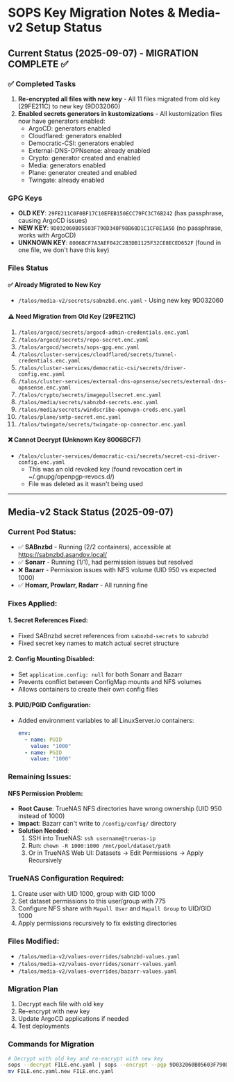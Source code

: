 # SOPS Key Migration Notes & Media-v2 Setup Status

## Current Status (2025-09-07) - MIGRATION COMPLETE ✅

### ✅ Completed Tasks
1. **Re-encrypted all files with new key** - All 11 files migrated from old key (29FE211C) to new key (9D032060)
2. **Enabled secrets generators in kustomizations** - All kustomization files now have generators enabled:
   - ArgoCD: generators enabled
   - Cloudflared: generators enabled  
   - Democratic-CSI: generators enabled
   - External-DNS-OPNsense: already enabled
   - Crypto: generator created and enabled
   - Media: generators enabled
   - Plane: generator created and enabled
   - Twingate: already enabled

### GPG Keys
- **OLD KEY**: `29FE211C0F0BF17C10EFEB150ECC79FC3C76B242` (has passphrase, causing ArgoCD issues)
- **NEW KEY**: `9D032060B05603F790D340F98B60D1C1CF8E1A50` (no passphrase, works with ArgoCD)
- **UNKNOWN KEY**: `8006BCF7A3AEF042C2B3DB1125F32CE8ECED652F` (found in one file, we don't have this key)

### Files Status

#### ✅ Already Migrated to New Key
- `/talos/media-v2/secrets/sabnzbd.enc.yaml` - Using new key 9D032060

#### ⚠️ Need Migration from Old Key (29FE211C)
1. `/talos/argocd/secrets/argocd-admin-credentials.enc.yaml`
2. `/talos/argocd/secrets/repo-secret.enc.yaml`
3. `/talos/argocd/secrets/sops-gpg.enc.yaml`
4. `/talos/cluster-services/cloudflared/secrets/tunnel-credentials.enc.yaml`
5. `/talos/cluster-services/democratic-csi/secrets/driver-config.enc.yaml`
6. `/talos/cluster-services/external-dns-opnsense/secrets/external-dns-opnsense.enc.yaml`
7. `/talos/crypto/secrets/imagepullsecret.enc.yaml`
8. `/talos/media/secrets/sabnzbd-secrets.enc.yaml`
9. `/talos/media/secrets/windscribe-openvpn-creds.enc.yaml`
10. `/talos/plane/smtp-secret.enc.yaml`
11. `/talos/twingate/secrets/twingate-op-connector.enc.yaml`

#### ❌ Cannot Decrypt (Unknown Key 8006BCF7)
- `/talos/cluster-services/democratic-csi/secrets/secret-csi-driver-config.enc.yaml`
  - This was an old revoked key (found revocation cert in ~/.gnupg/openpgp-revocs.d/)
  - File was deleted as it wasn't being used

---

## Media-v2 Stack Status (2025-09-07)

### Current Pod Status:
- ✅ **SABnzbd** - Running (2/2 containers), accessible at https://sabnzbd.asandov.local/
- ✅ **Sonarr** - Running (1/1), had permission issues but resolved
- ❌ **Bazarr** - Permission issues with NFS volume (UID 950 vs expected 1000)
- ✅ **Homarr, Prowlarr, Radarr** - All running fine

### Fixes Applied:

#### 1. Secret References Fixed:
- Fixed SABnzbd secret references from `sabnzbd-secrets` to `sabnzbd`
- Fixed secret key names to match actual secret structure

#### 2. Config Mounting Disabled:
- Set `application.config: null` for both Sonarr and Bazarr
- Prevents conflict between ConfigMap mounts and NFS volumes
- Allows containers to create their own config files

#### 3. PUID/PGID Configuration:
- Added environment variables to all LinuxServer.io containers:
  ```yaml
  env:
    - name: PUID
      value: "1000"
    - name: PGID
      value: "1000"
  ```

### Remaining Issues:

#### NFS Permission Problem:
- **Root Cause**: TrueNAS NFS directories have wrong ownership (UID 950 instead of 1000)
- **Impact**: Bazarr can't write to `/config/config/` directory
- **Solution Needed**: 
  1. SSH into TrueNAS: `ssh username@truenas-ip`
  2. Run: `chown -R 1000:1000 /mnt/pool/dataset/path`
  3. Or in TrueNAS Web UI: Datasets → Edit Permissions → Apply Recursively

### TrueNAS Configuration Required:
1. Create user with UID 1000, group with GID 1000
2. Set dataset permissions to this user/group with 775
3. Configure NFS share with `Mapall User` and `Mapall Group` to UID/GID 1000
4. Apply permissions recursively to fix existing directories

### Files Modified:
- `/talos/media-v2/values-overrides/sabnzbd-values.yaml`
- `/talos/media-v2/values-overrides/sonarr-values.yaml`
- `/talos/media-v2/values-overrides/bazarr-values.yaml`

### Migration Plan
1. Decrypt each file with old key
2. Re-encrypt with new key
3. Update ArgoCD applications if needed
4. Test deployments

### Commands for Migration
```bash
# Decrypt with old key and re-encrypt with new key
sops --decrypt FILE.enc.yaml | sops --encrypt --pgp 9D032060B05603F790D340F98B60D1C1CF8E1A50 /dev/stdin > FILE.enc.yaml.new
mv FILE.enc.yaml.new FILE.enc.yaml
```